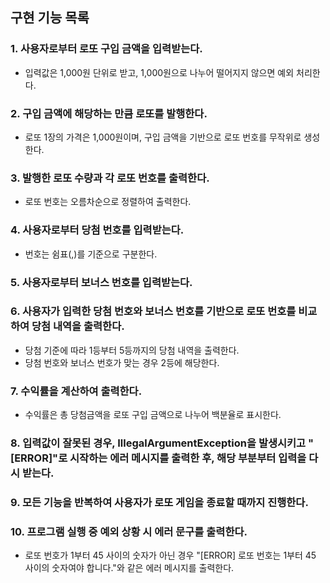 ## 구현 기능 목록
### 1. 사용자로부터 로또 구입 금액을 입력받는다.
- 입력값은 1,000원 단위로 받고, 1,000원으로 나누어 떨어지지 않으면 예외 처리한다.

### 2. 구입 금액에 해당하는 만큼 로또를 발행한다.
- 로또 1장의 가격은 1,000원이며, 구입 금액을 기반으로 로또 번호를 무작위로 생성한다.

### 3. 발행한 로또 수량과 각 로또 번호를 출력한다.
- 로또 번호는 오름차순으로 정렬하여 출력한다.

### 4. 사용자로부터 당첨 번호를 입력받는다.
- 번호는 쉼표(,)를 기준으로 구분한다.

### 5. 사용자로부터 보너스 번호를 입력받는다.

### 6. 사용자가 입력한 당첨 번호와 보너스 번호를 기반으로 로또 번호를 비교하여 당첨 내역을 출력한다.
- 당첨 기준에 따라 1등부터 5등까지의 당첨 내역을 출력한다.
- 당첨 번호와 보너스 번호가 맞는 경우 2등에 해당한다.

### 7. 수익률을 계산하여 출력한다. 
- 수익률은 총 당첨금액을 로또 구입 금액으로 나누어 백분율로 표시한다.

### 8. 입력값이 잘못된 경우, IllegalArgumentException을 발생시키고 "[ERROR]"로 시작하는 에러 메시지를 출력한 후, 해당 부분부터 입력을 다시 받는다.

### 9. 모든 기능을 반복하여 사용자가 로또 게임을 종료할 때까지 진행한다.

### 10. 프로그램 실행 중 예외 상황 시 에러 문구를 출력한다.
- 로또 번호가 1부터 45 사이의 숫자가 아닌 경우 "[ERROR] 로또 번호는 1부터 45 사이의 숫자여야 합니다."와 같은 에러 메시지를 출력한다.